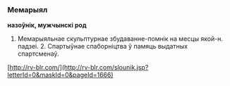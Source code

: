 ### Мемарыял
**назоўнік, мужчынскі род**

1. Мемарыяльнае скульптурнае збудаванне-помнік на месцы якой-н. падзеі. 2. Спартыўнае спаборніцтва ў памяць выдатных спартсменаў.

<a rel="author">[http://rv-blr.com/](http://rv-blr.com/slounik.jsp?letterId=0&maskId=0&pageId=1666)</a>
